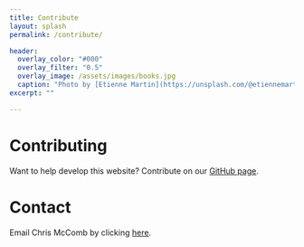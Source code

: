 ```yaml
---
title: Contribute
layout: splash
permalink: /contribute/

header:
  overlay_color: "#000"
  overlay_filter: "0.5"  
  overlay_image: /assets/images/books.jpg
  caption: "Photo by [Etienne Martin](https://unsplash.com/@etiennemartin) on [Unsplash](https://unsplash.com/)"
excerpt: ""

---
```

# Contributing
Want to help develop this website? Contribute on our [GitHub page](https://github.com/THREDgroup/search-AM-journals).

# Contact
Email Chris McComb by clicking [here](mailto:mccomb@psu.edu).

